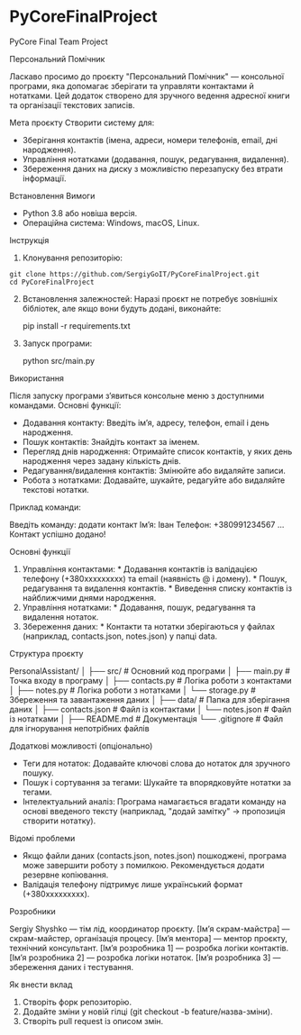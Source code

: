 # PyCoreFinalProject
PyCore Final Team Project 

Персональний Помічник

Ласкаво просимо до проєкту "Персональний Помічник" — консольної програми, яка допомагає зберігати та управляти контактами й нотатками. Цей додаток створено для зручного ведення адресної книги та організації текстових записів.

Мета проєкту
Створити систему для:

  *  Зберігання контактів (імена, адреси, номери телефонів, email, дні народження).
  *  Управління нотатками (додавання, пошук, редагування, видалення).
  *  Збереження даних на диску з можливістю перезапуску без втрати інформації.

Встановлення
Вимоги

  *  Python 3.8 або новіша версія.
  *  Операційна система: Windows, macOS, Linux.

Інструкція

  1.  Клонування репозиторію:
 
    git clone https://github.com/SergiyGoIT/PyCoreFinalProject.git
    cd PyCoreFinalProject

 2. Встановлення залежностей: Наразі проєкт не потребує зовнішніх бібліотек, але якщо вони будуть додані, виконайте:

    pip install -r requirements.txt

 3. Запуск програми:

    python src/main.py

Використання

Після запуску програми з’явиться консольне меню з доступними командами. Основні функції:

  *  Додавання контакту: Введіть ім’я, адресу, телефон, email і день народження.
  *  Пошук контактів: Знайдіть контакт за іменем.
  *  Перегляд днів народження: Отримайте список контактів, у яких день народження через задану кількість днів.
  *  Редагування/видалення контактів: Змінюйте або видаляйте записи.
  *  Робота з нотатками: Додавайте, шукайте, редагуйте або видаляйте текстові нотатки.

Приклад команди:


Введіть команду: додати контакт
Ім’я: Іван
Телефон: +380991234567
...
Контакт успішно додано!


Основні функції

  1.  Управління контактами:
     *   Додавання контактів із валідацією телефону (+380xxxxxxxxx) та email (наявність @ і домену).
     *  Пошук, редагування та видалення контактів.
     *   Виведення списку контактів із найближчими днями народження.
  2.  Управління нотатками:
     *   Додавання, пошук, редагування та видалення нотаток.
  3.  Збереження даних:
     *   Контакти та нотатки зберігаються у файлах (наприклад, contacts.json, notes.json) у папці data.

Структура проєкту

PersonalAssistant/
│
├── src/              # Основний код програми
│   ├── main.py       # Точка входу в програму
│   ├── contacts.py   # Логіка роботи з контактами
│   ├── notes.py      # Логіка роботи з нотатками
│   └── storage.py    # Збереження та завантаження даних
│
├── data/             # Папка для зберігання даних
│   ├── contacts.json # Файл із контактами
│   └── notes.json    # Файл із нотатками
│
├── README.md         # Документація
└── .gitignore        # Файл для ігнорування непотрібних файлів

Додаткові можливості (опціонально)

  *  Теги для нотаток: Додавайте ключові слова до нотаток для зручного пошуку.
  *  Пошук і сортування за тегами: Шукайте та впорядковуйте нотатки за тегами.
  *  Інтелектуальний аналіз: Програма намагається вгадати команду на основі введеного тексту (наприклад, "додай замітку" → пропозиція створити нотатку).

Відомі проблеми

  *  Якщо файли даних (contacts.json, notes.json) пошкоджені, програма може завершити роботу з помилкою. Рекомендується додати резервне копіювання.
  *  Валідація телефону підтримує лише український формат (+380xxxxxxxxx).

Розробники

Sergiy Shyshko — тім лід, координатор проєкту.
[Ім’я скрам-майстра] — скрам-майстер, організація процесу.
[Ім’я ментора] — ментор проєкту, технічний консультант.
[Ім’я розробника 1] — розробка логіки контактів.
[Ім’я розробника 2] — розробка логіки нотаток.
[Ім’я розробника 3] — збереження даних і тестування.

Як внести вклад

  1.  Створіть форк репозиторію.
  2.  Додайте зміни у новій гілці (git checkout -b feature/назва-зміни).
  3.  Створіть pull request із описом змін.